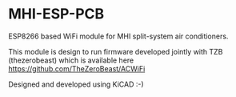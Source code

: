 # MHI-ESP-PCB
ESP8266 based WiFi module for MHI split-system air conditioners. 

This module is design to run firmware developed jointly with TZB (thezerobeast) which is available here https://github.com/TheZeroBeast/ACWiFi

Designed and developed using KiCAD :-)
